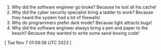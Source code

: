  
1. Why did the software engineer go broke? Because he lost all his cache!
2. Why did the cyber security specialist bring a ladder to work? Because they heard the system had a lot of firewalls!
3. Why do programmers prefer dark mode? Because light attracts bugs!
4. Why did the software engineer always bring a pen and paper to the beach? Because they wanted to write some sand-boxing code!
 
[ 
Tue Nov  7 01:09:36 UTC 2023
 ]
